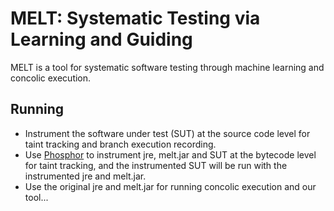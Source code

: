 MELT: Systematic Testing via Learning and Guiding
======

MELT is a tool for systematic software testing through machine learning and concolic execution.


Running
------
* Instrument the software under test (SUT) at the source code level for taint tracking and branch execution recording.
* Use [Phosphor](https://github.com/Programming-Systems-Lab/phosphor) to instrument jre, melt.jar and SUT at the bytecode level for taint tracking, and the instrumented SUT will be run with the instrumented jre and melt.jar.
* Use the original jre and melt.jar for running concolic execution and our tool...
